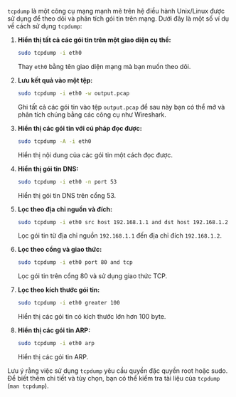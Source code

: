 `tcpdump` là một công cụ mạng mạnh mẽ trên hệ điều hành Unix/Linux được sử dụng để theo dõi và phân tích gói tin trên mạng. Dưới đây là một số ví dụ về cách sử dụng `tcpdump`:

1. **Hiển thị tất cả các gói tin trên một giao diện cụ thể:**
   ```bash
   sudo tcpdump -i eth0
   ```

   Thay `eth0` bằng tên giao diện mạng mà bạn muốn theo dõi.

2. **Lưu kết quả vào một tệp:**
   ```bash
   sudo tcpdump -i eth0 -w output.pcap
   ```

   Ghi tất cả các gói tin vào tệp `output.pcap` để sau này bạn có thể mở và phân tích chúng bằng các công cụ như Wireshark.

3. **Hiển thị các gói tin với cú pháp đọc được:**
   ```bash
   sudo tcpdump -A -i eth0
   ```

   Hiển thị nội dung của các gói tin một cách đọc được.

4. **Hiển thị gói tin DNS:**
   ```bash
   sudo tcpdump -i eth0 -n port 53
   ```

   Hiển thị gói tin DNS trên cổng 53.

5. **Lọc theo địa chỉ nguồn và đích:**
   ```bash
   sudo tcpdump -i eth0 src host 192.168.1.1 and dst host 192.168.1.2
   ```

   Lọc gói tin từ địa chỉ nguồn `192.168.1.1` đến địa chỉ đích `192.168.1.2`.

6. **Lọc theo cổng và giao thức:**
   ```bash
   sudo tcpdump -i eth0 port 80 and tcp
   ```

   Lọc gói tin trên cổng 80 và sử dụng giao thức TCP.

7. **Lọc theo kích thước gói tin:**
   ```bash
   sudo tcpdump -i eth0 greater 100
   ```

   Hiển thị các gói tin có kích thước lớn hơn 100 byte.

8. **Hiển thị các gói tin ARP:**
   ```bash
   sudo tcpdump -i eth0 arp
   ```

   Hiển thị các gói tin ARP.

Lưu ý rằng việc sử dụng `tcpdump` yêu cầu quyền đặc quyền root hoặc sudo. Để biết thêm chi tiết và tùy chọn, bạn có thể kiểm tra tài liệu của `tcpdump` (`man tcpdump`).